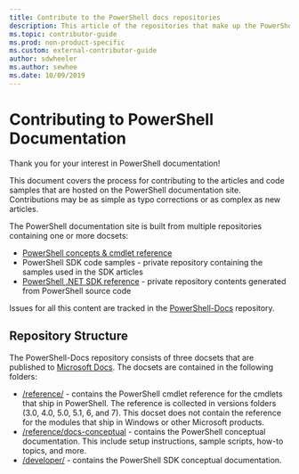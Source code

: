 ```yaml
---
title: Contribute to the PowerShell docs repositories
description: This article of the repositories that make up the PowerShell documentation.
ms.topic: contributor-guide
ms.prod: non-product-specific
ms.custom: external-contributor-guide
author: sdwheeler
ms.author: sewhee
ms.date: 10/09/2019
---
```

# Contributing to PowerShell Documentation

Thank you for your interest in PowerShell documentation!

This document covers the process for contributing to the articles and code samples that are hosted
on the PowerShell documentation site. Contributions may be as simple as typo corrections or as
complex as new articles.

The PowerShell documentation site is built from multiple repositories containing one or more
docsets:

- [PowerShell concepts & cmdlet reference][psdocs]
- PowerShell SDK code samples - private repository containing the samples used in the SDK articles
- [PowerShell .NET SDK reference](/dotnet/api/?view=pscore-6.2.0) - private repository contents
  generated from PowerShell source code

Issues for all this content are tracked in the [PowerShell-Docs][docsrepo] repository.

## Repository Structure

The PowerShell-Docs repository consists of three docsets that are published to
[Microsoft Docs][psdocs]. The docsets are contained in the following folders:

- [/reference/][ref] - contains the PowerShell cmdlet reference for the cmdlets that ship in
  PowerShell. The reference is collected in versions folders (3.0, 4.0, 5.0, 5.1, 6, and 7). This
  docset does not contain the reference for the modules that ship in Windows or other Microsoft
  products.
- [/reference/docs-conceptual][conceptual] - contains the PowerShell conceptual documentation. This
  include setup instructions, sample scripts, how-to topics, and more.
- [/developer/][SDK] - contains the PowerShell SDK conceptual documentation.

<!--link refs-->
[psdocs]: https://learn.microsoft.com/powershell
[docsrepo]: https://github.com/MicrosoftDocs/PowerShell-Docs
[ref]: https://github.com/MicrosoftDocs/PowerShell-Docs/tree/staging/reference
[conceptual]: https://github.com/MicrosoftDocs/PowerShell-Docs/tree/staging/reference/docs-conceptual
[SDK]: https://github.com/MicrosoftDocs/PowerShell-Docs/tree/staging/developer
